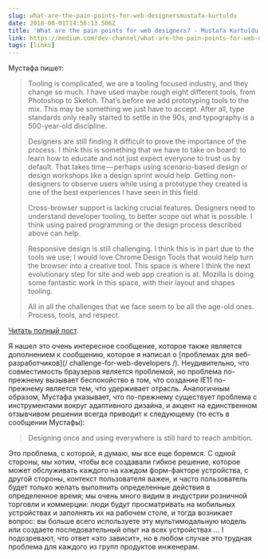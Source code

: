 ```yaml
---
slug: what-are-the-pain-points-for-web-designersmustafa-kurtuldu
date: 2018-08-01T14:56:13.506Z
title: 'What are the pain points for web designers? - Mustafa Kurtuldu'
link: https://medium.com/dev-channel/what-are-the-pain-points-for-web-designers-4165bd052ba
tags: [links]
---
```

Мустафа пишет:

> Tooling is complicated, we are a tooling focused industry, and they change so much. I have used maybe rough eight different tools, from Photoshop to Sketch. That&#x2019;s before we add prototyping tools to the mix. This may be something we just have to accept. After all, type standards only really started to settle in the 90s, and typography is a 500-year-old discipline.
> 
> Designers are still finding it difficult to prove the importance of the process. I think this is something that we have to take on board: to learn how to educate and not just expect everyone to trust us by default. That takes time&#x200a;&#x2014;&#x200a;perhaps using scenario-based design or design workshops like a design sprint would help. Getting non-designers to observe users while using a prototype they created is one of the best experiences I have seen in this field.
> 
> Cross-browser support is lacking crucial features. Designers need to understand developer tooling, to better scope out what is possible. I think using paired programming or the design process described above can help.
> 
> Responsive design is still challenging. I think this is in part due to the tools we use; I would love Chrome Design Tools that would help turn the browser into a creative tool. This space is where I think the next evolutionary step for site and web app creation is at. Mozilla is doing some fantastic work in this space, with their layout and shapes tooling.
> 
> All in all the challenges that we face seem to be all the age-old ones. Process, tools, and respect.


[Читать полный пост](https://medium.com/dev-channel/what-are-the-pain-points-for-web-designers-4165bd052ba).

Я нашел это очень интересное сообщение, которое также является дополнением к сообщению, которое я написал о [проблемах для веб-разработчиков](/ challenge-for-web-developers /). Неудивительно, что совместимость браузеров является проблемой, но проблема по-прежнему вызывает беспокойство в том, что создание IE11 по-прежнему является тем, что удерживает отрасль. Аналогичным образом, Мустафа указывает, что по-прежнему существует проблема с инструментами вокруг адаптивного дизайна, и акцент на единственном отзывчивом решении всегда приводит к следующему (то есть в сообщении Мустафы):

> Designing once and using everywhere is still hard to reach ambition.


Это проблема, с которой, я думаю, мы все еще боремся. С одной стороны, мы хотим, чтобы все создавали гибкое решение, которое может обслуживать каждого на каждом форм-факторе устройства, с другой стороны, контекст пользователя важен, и часто пользователь будет только желать выполнить определенные действия в определенное время; мы очень много видим в индустрии розничной торговли и коммерции: люди будут просматривать на мобильных устройствах и заполнять их на рабочем столе, и тогда возникает вопрос: вы больше всего используете эту мультимодальную модель или создаете последовательный опыт на всех устройствах ... I подозревают, что ответ «это зависит», но в любом случае это трудная проблема для каждого из групп продуктов инженерам.
